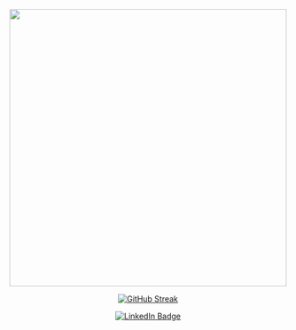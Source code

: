 <div id="header" align="center">
    <div>
        <img src="https://media.giphy.com/media/YtkBhVpYTySsqiP04V/giphy.gif" width="500"/>
    </div>

[![GitHub Streak](http://github-readme-streak-stats.herokuapp.com?user=pmatias&theme=blueberry_duo&hide_border=true)](https://git.io/streak-stats)

<!-- [![Top Langs](https://github-readme-stats.vercel.app/api/top-langs/?username=pmatias&show_icons=true&theme=dracula)](https://github.com/pmatias) -->

<!-- ![Stats](https://github-readme-stats.vercel.app/api?username=pmatias&show_icons=true&theme=tokyonight&hide_border=1&count_private=1&hide_title=1)
 -->

<img src="https://komarev.com/ghpvc/?username=pmatias&style=flat-square&color=blue" alt=""/>
    <div id="badges">
        <a href="https://www.linkedin.com/in/lambdavector/">
            <img src="https://img.shields.io/badge/LinkedIn-blue?style=for-the-badge&logo=linkedin&logoColor=white" alt="LinkedIn Badge"/>
        </a>
    </div>

</div>

